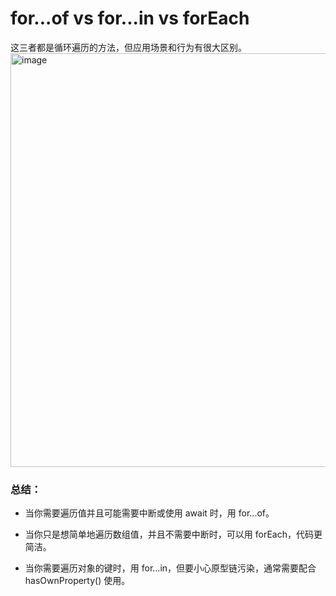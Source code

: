 # for...of vs for...in vs forEach
这三者都是循环遍历的方法，但应用场景和行为有很大区别。
<img width="1472" height="662" alt="image" src="https://github.com/user-attachments/assets/6e7dc1a1-941e-4863-835d-f83675e8f2df" />

### 总结：

- 当你需要遍历值并且可能需要中断或使用 await 时，用 for...of。

- 当你只是想简单地遍历数组值，并且不需要中断时，可以用 forEach，代码更简洁。

- 当你需要遍历对象的键时，用 for...in，但要小心原型链污染，通常需要配合 hasOwnProperty() 使用。
